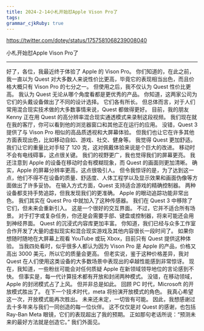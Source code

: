 ```yaml
---
title: 2024-2-14小札开始怼Apple Vison Pro了 
tags: 
grammar_cjkRuby: true
---
```

https://twitter.com/dotey/status/1757581068239008040

小札开始怼Apple Vison Pro了

***

好了，各位，我最近终于体验了 Apple 的 Vison Pro。
你们知道的，在此之前，我一直以为 Quest 对大多数人来说性价比更高，毕竟它的表现相当出色，而且价格大概只有 Vison Pro 的七分之一。
但使用之后，我不仅认为 Quest 性价比更高。
我认为 Quest 无论从哪个角度看都是更优秀的产品。
你知道，这两家公司为它们的头戴设备做出了不同的设计选择。
它们各有所长。
但总体而言，对于人们常用混合现实技术做的大多数事情来说，Quest 都做得更好。
目前，我的朋友 Kenny 正在用 Quest 的高分辨率混合现实通透模式来录制这段视频。
我们现在就在我的客厅，你可以看到他的浏览器窗口和其他正在运行的应用。
没错，Quest 3 提供了与 Vison Pro 相似的高品质透视和大屏幕体验。
但我们也让它在许多其他方面表现出色，比如移动自如、游戏、社交、健身等。
我觉得 Quest 更加舒适。
我们让它的重量比对手轻了 120 克，这对佩戴体验来说是个巨大的改进。
移动时不会有电线碍事，这点很关键。
我们的视野更广，我也觉得我们的屏幕更亮。
我还注意到 Apple 的设备在移动时会有模糊现象，而 Quest 的画面则更加清晰。
确实，Apple 的屏幕分辨率更高，这点很吸引人。
但令我惊讶的是，为了达到这一点，他们不得不在设备的质量、舒适度、人体工程学以及显示效果和画面伪像等方面做出了许多妥协。
在输入方式方面，Quest 支持适合游戏的精确控制器。
两种设备都支持手势追踪，但我发现我们的更准确。
Apple 的眼动追踪功能非常出色。
我们其实在 Quest Pro 中就加入了这种传感器。
我们在 Quest 3 中移除了它们，但未来会重新引入。
这是一个很好的交互界面。
不过，它并不适合所有场景。
对于打字或复杂任务，你还是会需要手部、键盘或控制器，将来可能还会用到神经界面。
Quest 的沉浸式内容库更加丰富。
你知道，我们已经与众多工作室合作开发了大量的虚拟现实和混合现实游戏及其他内容很长一段时间了。
如果你想随时随地在大屏幕上观看 YouTube 或玩 Xbox，目前只有 Quest 提供这种体验。
当我四处看时，似乎很多人都认为因为 Vison Pro 是 Apple 的产品，价格又高出 3000 美元，所以它的质量会更高。
但老实说，鉴于这种价格差异，我对 Quest 在人们使用这类设备的大多数场景中表现出的卓越性能感到非常惊讶。
现在，我知道，一些粉丝可能会对任何质疑 Apple 在新领域领导地位的言论感到不快。
但事实是，每一代计算技术都有开放和封闭两种模式。
没错，在移动领域，Apple 的封闭模式占了上风。
但并非总是如此。
回顾 PC 时代，Microsoft 的开放模式胜出了。
在下一个技术时代，meta 将扮演开放模式的角色。
我真心希望这一次，开放模式能再次胜出。
未来还未定，一切皆有可能。
因此，我想感谢过去十多年来与我们一同创造的每一位伙伴。
这不仅仅是对 Quest 的感谢，也包括 Ray-Ban Meta 眼镜，它们的表现超出了我的预期。
正如那句老话所说：“预测未来的最好方法就是创造它。”
我们外面见。